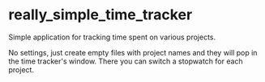 # really_simple_time_tracker
Simple application for tracking time spent on various projects.

No settings, just create empty files with project names and they will pop in the time tracker's window. There you can switch a stopwatch for each project.
